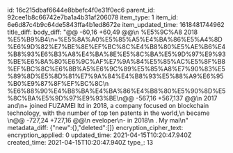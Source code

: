 id: 16c215dbaf6644e8bbefc4f0e31f0ec6
parent_id: 92cee1b8c66742e7ba1a4b31af206078
item_type: 1
item_id: 6e6d87c4b9c64de5843ffa4b1ed8672e
item_updated_time: 1618481744962
title_diff: 
body_diff: "@@ -60,16 +60,49 @@\\n %E5%9C%A8 2018 %E5%B9%B4\\n+%E5%8A%A0%E5%85%A5%E4%BA%86%E5%A4%8D%E6%9D%82%E7%BE%8E%EF%BC%8C%E4%B8%80%E5%AE%B6%E4%B8%93%E6%B3%A8%E4%BA%8E%E5%8C%BA%E5%9D%97%E9%93%BE%E6%8A%80%E6%9C%AF%E7%9A%84%E5%85%AC%E5%8F%B8%EF%BC%8C%E6%8B%A5%E6%9C%89%E5%85%A8%E7%90%83%E5%89%8D%E5%8D%81%E7%9A%84%E4%B8%93%E5%88%A9%E6%95%B0%E9%87%8F%EF%BC%8C\\n %E6%88%90%E4%B8%BA%E4%BA%86%E4%B8%80%E5%90%8D%E5%8C%BA%E5%9D%97%E9%93%BE\\n@@ -567,16 +567,137 @@\\n 2017 and\\n+ joined FUZAMEI ltd in 2018, a company focused on blockchain technology, with the number of top ten patents in the world,\\n  became \\n@@ -727,24 +727,16 @@\\n eveloper\\n- in 2018\\n . My mai\\n"
metadata_diff: {"new":{},"deleted":[]}
encryption_cipher_text: 
encryption_applied: 0
updated_time: 2021-04-15T10:20:47.940Z
created_time: 2021-04-15T10:20:47.940Z
type_: 13